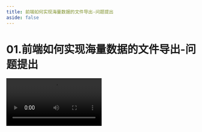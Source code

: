 ```yaml
---
title: 前端如何实现海量数据的文件导出-问题提出
aside: false
---
```


# 01.前端如何实现海量数据的文件导出-问题提出

<video autoplay src="http://qn.chinavanes.com/exportData/01.前端如何实现海量数据的文件导出-问题提出.mp4" controls controlsList="nodownload" width="50%"/>

